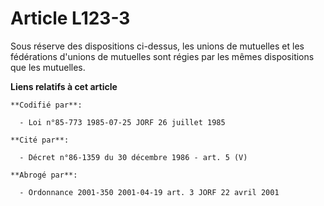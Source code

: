 # Article L123-3

Sous réserve des dispositions ci-dessus, les unions de mutuelles et les fédérations d'unions de mutuelles sont régies par les
mêmes dispositions que les mutuelles.

**Liens relatifs à cet article**

	**Codifié par**:

	  - Loi n°85-773 1985-07-25 JORF 26 juillet 1985

	**Cité par**:

	  - Décret n°86-1359 du 30 décembre 1986 - art. 5 (V)

	**Abrogé par**:

	  - Ordonnance 2001-350 2001-04-19 art. 3 JORF 22 avril 2001
